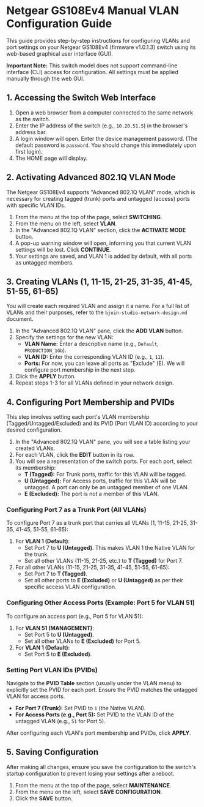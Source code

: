 # Netgear GS108Ev4 Manual VLAN Configuration Guide

This guide provides step-by-step instructions for configuring VLANs and port settings on your Netgear GS108Ev4 (firmware v1.0.1.3) switch using its web-based graphical user interface (GUI).

**Important Note:** This switch model does not support command-line interface (CLI) access for configuration. All settings must be applied manually through the web GUI.

## 1. Accessing the Switch Web Interface

1.  Open a web browser from a computer connected to the same network as the switch.
2.  Enter the IP address of the switch (e.g., `10.20.51.5`) in the browser's address bar.
3.  A login window will open. Enter the device management password. (The default password is `password`. You should change this immediately upon first login).
4.  The HOME page will display.

## 2. Activating Advanced 802.1Q VLAN Mode

The Netgear GS108Ev4 supports "Advanced 802.1Q VLAN" mode, which is necessary for creating tagged (trunk) ports and untagged (access) ports with specific VLAN IDs.

1.  From the menu at the top of the page, select **SWITCHING**.
2.  From the menu on the left, select **VLAN**.
3.  In the "Advanced 802.1Q VLAN" section, click the **ACTIVATE MODE** button.
4.  A pop-up warning window will open, informing you that current VLAN settings will be lost. Click **CONTINUE**.
5.  Your settings are saved, and VLAN 1 is added by default, with all ports as untagged members.

## 3. Creating VLANs (1, 11-15, 21-25, 31-35, 41-45, 51-55, 61-65)

You will create each required VLAN and assign it a name. For a full list of VLANs and their purposes, refer to the `bjoin-studio-network-design.md` document.

1.  In the "Advanced 802.1Q VLAN" pane, click the **ADD VLAN** button.
2.  Specify the settings for the new VLAN:
    *   **VLAN Name:** Enter a descriptive name (e.g., `Default`, `PRODUCTION_1Gb`).
    *   **VLAN ID:** Enter the corresponding VLAN ID (e.g., `1`, `11`).
    *   **Ports:** For now, you can leave all ports as "Exclude" (E). We will configure port membership in the next step.
3.  Click the **APPLY** button.
4.  Repeat steps 1-3 for all VLANs defined in your network design.

## 4. Configuring Port Membership and PVIDs

This step involves setting each port's VLAN membership (Tagged/Untagged/Excluded) and its PVID (Port VLAN ID) according to your desired configuration.

1.  In the "Advanced 802.1Q VLAN" pane, you will see a table listing your created VLANs.
2.  For each VLAN, click the **EDIT** button in its row.
3.  You will see a representation of the switch ports. For each port, select its membership:
    *   **T (Tagged):** For Trunk ports, traffic for this VLAN will be tagged.
    *   **U (Untagged):** For Access ports, traffic for this VLAN will be untagged. A port can only be an untagged member of one VLAN.
    *   **E (Excluded):** The port is not a member of this VLAN.

### Configuring Port 7 as a Trunk Port (All VLANs)

To configure Port 7 as a trunk port that carries all VLANs (1, 11-15, 21-25, 31-35, 41-45, 51-55, 61-65):

1.  For **VLAN 1 (Default)**:
    *   Set Port 7 to **U (Untagged)**. This makes VLAN 1 the Native VLAN for the trunk.
    *   Set all other VLANs (11-15, 21-25, etc.) to **T (Tagged)** for Port 7.
2.  For all other VLANs (11-15, 21-25, 31-35, 41-45, 51-55, 61-65):
    *   Set Port 7 to **T (Tagged)**.
    *   Set all other ports to **E (Excluded)** or **U (Untagged)** as per their specific access VLAN configuration.

### Configuring Other Access Ports (Example: Port 5 for VLAN 51)

To configure an access port (e.g., Port 5 for VLAN 51):

1.  For **VLAN 51 (MANAGEMENT)**:
    *   Set Port 5 to **U (Untagged)**.
    *   Set all other VLANs to **E (Excluded)** for Port 5.
2.  For **VLAN 1 (Default)**:
    *   Set Port 5 to **E (Excluded)**.

### Setting Port VLAN IDs (PVIDs)

Navigate to the **PVID Table** section (usually under the VLAN menu) to explicitly set the PVID for each port. Ensure the PVID matches the untagged VLAN for access ports.

*   **For Port 7 (Trunk):** Set PVID to `1` (the Native VLAN).
*   **For Access Ports (e.g., Port 5):** Set PVID to the VLAN ID of the untagged VLAN (e.g., `51` for Port 5).

After configuring each VLAN's port membership and PVIDs, click **APPLY**.

## 5. Saving Configuration

After making all changes, ensure you save the configuration to the switch's startup configuration to prevent losing your settings after a reboot.

1.  From the menu at the top of the page, select **MAINTENANCE**.
2.  From the menu on the left, select **SAVE CONFIGURATION**.
3.  Click the **SAVE** button.
